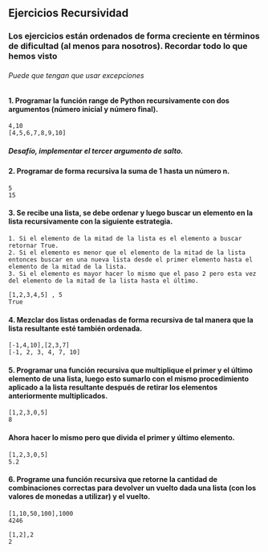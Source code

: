 ## Ejercicios Recursividad  
### Los ejercicios están ordenados de forma creciente en términos de dificultad (al menos para nosotros). Recordar todo lo que hemos visto  
###### Puede que tengan que usar excepciones

#### 1. Programar la función range de Python recursivamente con dos argumentos (número inicial y número final).  
```
4,10
[4,5,6,7,8,9,10]
```
##### Desafío, implementar el tercer argumento de salto.  

#### 2. Programar de forma recursiva la suma de 1 hasta un número n.
```
5
15
```  
#### 3. Se recibe una lista, se debe ordenar y luego buscar un elemento en la lista recursivamente con la siguiente estrategia.
```  
1. Si el elemento de la mitad de la lista es el elemento a buscar retornar True.
2. Si el elemento es menor que el elemento de la mitad de la lista entonces buscar en una nueva lista desde el primer elemento hasta el elemento de la mitad de la lista.  
3. Si el elemento es mayor hacer lo mismo que el paso 2 pero esta vez del elemento de la mitad de la lista hasta el último.
```
```
[1,2,3,4,5] , 5  
True
``` 
#### 4. Mezclar dos listas ordenadas de forma recursiva de tal manera que la lista resultante esté también ordenada.  
```
[-1,4,10],[2,3,7]  
[-1, 2, 3, 4, 7, 10]
```  


#### 5. Programar una función recursiva que multiplique el primer y el último elemento de una lista, luego esto sumarlo con el mismo procedimiento aplicado a la lista resultante después de retirar los elementos anteriormente multiplicados.  
```
[1,2,3,0,5]
8
```
#### Ahora hacer lo mismo pero que divida el primer y último elemento.  
```
[1,2,3,0,5]
5.2
```  


#### 6. Programe una función recursiva que retorne la cantidad de combinaciones correctas para devolver un vuelto dada una lista (con los valores de monedas a utilizar) y el vuelto.   
```  
[1,10,50,100],1000
4246
```
```
[1,2],2
2
```

